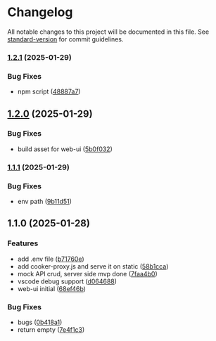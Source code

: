 # Changelog

All notable changes to this project will be documented in this file. See [standard-version](https://github.com/conventional-changelog/standard-version) for commit guidelines.

### [1.2.1](https://github.com/cooker-mock/cooker-mock/compare/v1.2.0...v1.2.1) (2025-01-29)


### Bug Fixes

* npm script ([48887a7](https://github.com/cooker-mock/cooker-mock/commit/48887a722a68c02d32b1dff4d6d01629bee8d9d2))

## [1.2.0](https://github.com/cooker-mock/cooker-mock/compare/v1.1.1...v1.2.0) (2025-01-29)


### Bug Fixes

* build asset for web-ui ([5b0f032](https://github.com/cooker-mock/cooker-mock/commit/5b0f032e2df7075694e14276bccd72e5a016308b))

### [1.1.1](https://github.com/cooker-mock/cooker-mock/compare/v1.1.0...v1.1.1) (2025-01-29)


### Bug Fixes

* env path ([9b11d51](https://github.com/cooker-mock/cooker-mock/commit/9b11d510b2eed50c53b76e602407915792f1cc7e))

## 1.1.0 (2025-01-28)


### Features

* add .env file ([b71760e](https://github.com/cooker-mock/cooker-mock/commit/b71760e603d07cd19a3add8e45bfddb4ba7fc73c))
* add cooker-proxy.js and serve it on static ([58b1cca](https://github.com/cooker-mock/cooker-mock/commit/58b1cca6e76aacb1d12f0a21d928c148e0ccb042))
* mock API crud, server side mvp done ([7faa4b0](https://github.com/cooker-mock/cooker-mock/commit/7faa4b0eefd1ebba1b7c6151a7c53668e2a09ef3))
* vscode debug support ([d064688](https://github.com/cooker-mock/cooker-mock/commit/d064688bbb1be542b48b2e19df14641066a094c0))
* web-ui initial ([68ef46b](https://github.com/cooker-mock/cooker-mock/commit/68ef46b453b42cfac68645bbd3cabbde9d32fb4f))


### Bug Fixes

* bugs ([0b418a1](https://github.com/cooker-mock/cooker-mock/commit/0b418a10ba78b30cd4a66ef108d949ec89de3f60))
* return empty ([7e4f1c3](https://github.com/cooker-mock/cooker-mock/commit/7e4f1c36f7653a7f26e9cfd164428d2b6f7a996f))
